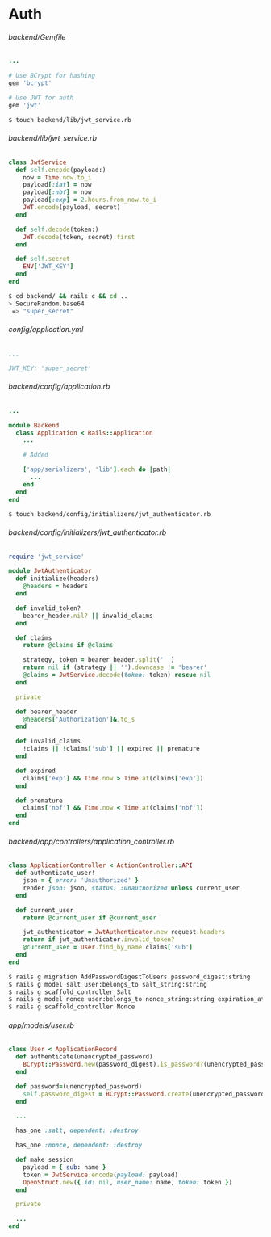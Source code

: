 # Auth

###### backend/Gemfile

```ruby
...

# Use BCrypt for hashing
gem 'bcrypt'

# Use JWT for auth
gem 'jwt'

```

```bash
$ touch backend/lib/jwt_service.rb
```

###### backend/lib/jwt_service.rb

```ruby
class JwtService
  def self.encode(payload:)
    now = Time.now.to_i
    payload[:iat] = now
    payload[:nbf] = now
    payload[:exp] = 2.hours.from_now.to_i
    JWT.encode(payload, secret)
  end

  def self.decode(token:)
    JWT.decode(token, secret).first
  end

  def self.secret
    ENV['JWT_KEY']
  end
end

```

<!-- remember this super_secret key for the frontend -->
```bash
$ cd backend/ && rails c && cd ..
> SecureRandom.base64
 => "super_secret"
```

###### config/application.yml

```yaml
...

JWT_KEY: 'super_secret'

```

###### backend/config/application.rb

```ruby
...

module Backend
  class Application < Rails::Application
    ...

    # Added

    ['app/serializers', 'lib'].each do |path|
      ...
    end
  end
end

```

```bash
$ touch backend/config/initializers/jwt_authenticator.rb
```

<!-- make this into a standalone class? would take request headers on init -->

###### backend/config/initializers/jwt_authenticator.rb

```ruby
require 'jwt_service'

module JwtAuthenticator
  def initialize(headers)
    @headers = headers
  end

  def invalid_token?
    bearer_header.nil? || invalid_claims
  end

  def claims
    return @claims if @claims

    strategy, token = bearer_header.split(' ')
    return nil if (strategy || '').downcase != 'bearer'
    @claims = JwtService.decode(token: token) rescue nil
  end

  private

  def bearer_header
    @headers['Authorization']&.to_s
  end

  def invalid_claims
    !claims || !claims['sub'] || expired || premature
  end

  def expired
    claims['exp'] && Time.now > Time.at(claims['exp'])
  end

  def premature
    claims['nbf'] && Time.now < Time.at(claims['nbf'])
  end
end

```

###### backend/app/controllers/application_controller.rb

```ruby
class ApplicationController < ActionController::API
  def authenticate_user!
    json = { error: 'Unauthorized' }
    render json: json, status: :unauthorized unless current_user
  end

  def current_user
    return @current_user if @current_user

    jwt_authenticator = JwtAuthenticator.new request.headers
    return if jwt_authenticator.invalid_token?
    @current_user = User.find_by_name claims['sub']
  end
end

```

```bash
$ rails g migration AddPasswordDigestToUsers password_digest:string
$ rails g model salt user:belongs_to salt_string:string
$ rails g scaffold_controller Salt
$ rails g model nonce user:belongs_to nonce_string:string expiration_at:datetime
$ rails g scaffold_controller Nonce
```

<!-- can you just use has_secure_password instead of redefining #authenticate and #password= ? -->
<!-- i think not because its PITA to override the authenticate_user! method in application_controller.rb -->
###### app/models/user.rb

```ruby
class User < ApplicationRecord
  def authenticate(unencrypted_password)
    BCrypt::Password.new(password_digest).is_password?(unencrypted_password) && self
  end

  def password=(unencrypted_password)
    self.password_digest = BCrypt::Password.create(unencrypted_password)
  end

  ...

  has_one :salt, dependent: :destroy

  has_one :nonce, dependent: :destroy

  def make_session
    payload = { sub: name }
    token = JwtService.encode(payload: payload)
    OpenStruct.new({ id: nil, user_name: name, token: token })
  end

  private

  ...
end

```
